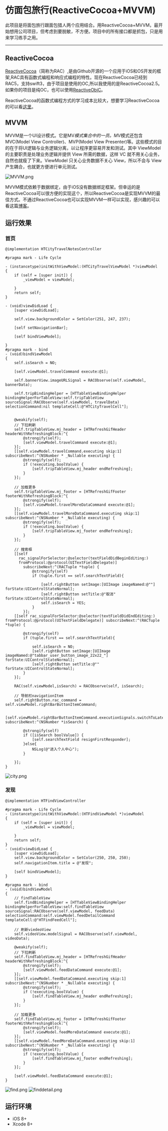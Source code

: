 # 仿面包旅行(ReactiveCocoa+MVVM)
 此项目是将面包旅行跟面包猎人两个应用结合。用ReactiveCocoa+MVVM，最开始想用公司项目，但考虑到要脱敏，不方便。项目中的所有接口都是抓包，只是用来学习练手之用。
***

## ReactiveCocoa
[ReactiveCocoa](https://github.com/ReactiveCocoa/ReactiveCocoa)（简称为RAC）,是由Github开源的一个应用于iOS和OS开发的框架,RAC具有函数式编程和响应式编程的特性。现在ReactiveCocoa已经到RAC5，支持swift3，由于项目是使用的OC,所以我使用的是ReactiveCocoa2.5。如果你的项目是纯OC，也可以使用[ReactiveObjC](https://github.com/ReactiveCocoa/ReactiveObjC)。

ReactiveCocoa的函数式编程方式的学习成本比较大，想要学习ReactiveCocoa的可以看[这里](https://github.com/ReactiveCocoaChina/ReactiveCocoaChineseResources)。

## MVVM
MVVM是一个UI设计模式。它是MV*模式集合中的一员。MV*模式还包含MVC(Model View Controller)、MVP(Model View Presenter)等。这些模式的目的在于将UI逻辑与业务逻辑分离，以让程序更容易开发和测试。其中 ViewModel 的主要职责是处理业务逻辑并提供 View 所需的数据，这样 VC 就不用关心业务，自然也就瘦了下来。ViewModel 只关心业务数据不关心 View，所以不会与 View 产生耦合，也就更方便进行单元测试。

![MVVM.png](/ReadmeImage/MVVM.png "MVVM.png")

MVVM模式依赖于数据绑定，由于iOS没有数据绑定框架。但幸运的是ReactiveCocoa可以很方便的实现这个，所以ReactiveCocoa是实现MVVM的最佳方式。不通过ReactiveCocoa也可以实现MVVM一样可以实现，感兴趣的可以看这篇[博客](http://limboy.me/tech/2015/09/27/ios-mvvm-without-reactivecocoa.html)。

## 运行效果

### 首页
```objc
@implementation HTCityTravelNotesController

#pragma mark - Life Cycle

- (instancetype)initWithViewModel:(HTCityTravelViewModel *)viewModel
{
    if (self = [super init]) {
        _viewModel = viewModel;
        
    }
    return self;
}

- (void)viewDidLoad {
    [super viewDidLoad];
    
    self.view.backgroundColor = SetColor(251, 247, 237);
    
    [self setNavigationBar];
    
    [self bindViewModel];

}
#pragma mark - bind
- (void)bindViewModel
{
    self.isSearch = NO;
    
    [self.viewModel.travelCommand execute:@1];
    
    self.bannerView.imageURLSignal = RACObserve(self.viewModel, bannerData);
    
    self.tripBindingHelper = [HTTableViewBindingHelper bindingHelperForTableView:self.tripTableView sourceSignal:RACObserve(self.viewModel, travelData) selectionCommand:nil templateCell:@"HTCityTravelCell"];
    
    
    @weakify(self);
    // 下拉刷新
    self.tripTableView.mj_header = [HTRefreshGifHeader headerWithRefreshingBlock:^{
        @strongify(self);
        [self.viewModel.travelCommand execute:@1];
    }];
    [[self.viewModel.travelCommand.executing skip:1] subscribeNext:^(NSNumber * _Nullable executing) {
        @strongify(self);
        if (!executing.boolValue) {
            [self.tripTableView.mj_header endRefreshing];
        }
    }];
    
    // 加载更多
    self.tripTableView.mj_footer = [HTRefreshGifFooter footerWithRefreshingBlock:^{
        @strongify(self);
        [self.viewModel.travelMoreDataCommand execute:@1];
    }];
    [[self.viewModel.travelMoreDataCommand.executing skip:1] subscribeNext:^(NSNumber * _Nullable executing) {
        @strongify(self);
        if (!executing.boolValue) {
            [self.tripTableView.mj_footer endRefreshing];
        }
    }];
    
    // 搜索框
    [[self
      rac_signalForSelector:@selector(textFieldDidBeginEditing:)
      fromProtocol:@protocol(UITextFieldDelegate)]
    	subscribeNext:^(RACTuple *tuple) {
            @strongify(self)
            if (tuple.first == self.searchTextField){
                
                [self.rightButton setImage:[UIImage imageNamed:@""] forState:UIControlStateNormal];
                [self.rightButton setTitle:@"取消" forState:UIControlStateNormal];
                self.isSearch = YES;
            }
        }];
    [[self rac_signalForSelector:@selector(textFieldDidEndEditing:) fromProtocol:@protocol(UITextFieldDelegate)] subscribeNext:^(RACTuple *tuple) {
        
        @strongify(self)
        if (tuple.first == self.searchTextField){
            
            self.isSearch = NO;
            [self.rightButton setImage:[UIImage imageNamed:@"tabbar_user_button_image_22x22_"] forState:UIControlStateNormal];
            [self.rightButton setTitle:@"" forState:UIControlStateNormal];
        }
    }];
    
    RAC(self.viewModel,isSearch) = RACObserve(self, isSearch);
    
    // 导航栏navigationItem
    self.rightButton.rac_command = self.viewModel.rightBarButtonItemCommand;
    
    [self.viewModel.rightBarButtonItemCommand.executionSignals.switchToLatest subscribeNext:^(NSNumber *isSearch) {
        
        @strongify(self)
        if ([isSearch boolValue]) {
            [self.searchTextField resignFirstResponder];
        }else{
            NSLog(@"进入个人中心");
        }
        
    }];
}

```
![city.png](/ReadmeImage/city.png "city.png")

### 发现
```objc
@implementation HTFindViewController

#pragma mark - Life Cycle
- (instancetype)initWithViewModel:(HTFindViewModel *)viewModel
{
    if (self = [super init]) {
        _viewModel = viewModel;
        
    }
    return self;
}
- (void)viewDidLoad {
    [super viewDidLoad];
    self.view.backgroundColor = SetColor(250, 250, 250);
    self.navigationItem.title = @"发现";
    
    [self bindViewModel];
}

#pragma mark - bind
- (void)bindViewModel
{
    // findTableView
    self.findBindingHelper = [HTTableViewBindingHelper bindingHelperForTableView:self.findTableView sourceSignal:RACObserve(self.viewModel, feedData) selectionCommand:self.viewModel.feedDetailCommand templateCell:@"HTFindFeedCell"];
    
    // 刷新viedeoView
    self.videoView.modelSignal = RACObserve(self.viewModel, videoData);
    
    @weakify(self);
    // 下拉刷新
    self.findTableView.mj_header = [HTRefreshGifHeader headerWithRefreshingBlock:^{
        @strongify(self);
        [self.viewModel.feedDataCommand execute:@1];
    }];
    [[self.viewModel.feedDataCommand.executing skip:1] subscribeNext:^(NSNumber * _Nullable executing) {
        @strongify(self);
        if (!executing.boolValue) {
            [self.findTableView.mj_header endRefreshing];
        }
    }];
    
    // 加载更多
    self.findTableView.mj_footer = [HTRefreshGifFooter footerWithRefreshingBlock:^{
        @strongify(self);
        [self.viewModel.feedMoreDataCommand execute:@1];
    }];
    [[self.viewModel.feedMoreDataCommand.executing skip:1] subscribeNext:^(NSNumber * _Nullable executing) {
        @strongify(self);
        if (!executing.boolValue) {
            [self.findTableView.mj_footer endRefreshing];
        }
    }];
    
    [self.viewModel.feedDataCommand execute:@1];
}

```
![find.png](/ReadmeImage/find.png "find.png")
![finddetail.png](/ReadmeImage/finddetail.png "finddetail.png")
## 运行环境
- iOS 8+
- Xcode 8+
